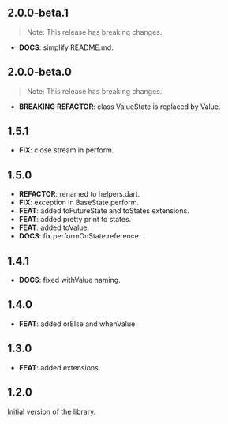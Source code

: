 ## 2.0.0-beta.1

> Note: This release has breaking changes.

 - **DOCS**: simplify README.md.

## 2.0.0-beta.0

> Note: This release has breaking changes.

 - **BREAKING** **REFACTOR**: class ValueState is replaced by Value.

## 1.5.1

 - **FIX**: close stream in perform.

## 1.5.0

 - **REFACTOR**: renamed to helpers.dart.
 - **FIX**: exception in BaseState.perform.
 - **FEAT**: added toFutureState and toStates extensions.
 - **FEAT**: added pretty print to states.
 - **FEAT**: added toValue.
 - **DOCS**: fix performOnState reference.

## 1.4.1

 - **DOCS**: fixed withValue naming.

## 1.4.0

 - **FEAT**: added orElse and whenValue.

## 1.3.0

 - **FEAT**: added extensions.

## 1.2.0

Initial version of the library.